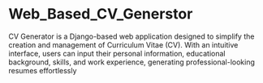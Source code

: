 # Web_Based_CV_Generstor
CV Generator is a Django-based web application designed to simplify the creation and management of Curriculum Vitae (CV). With an intuitive interface, users can input their personal information, educational background, skills, and work experience, generating professional-looking resumes effortlessly
